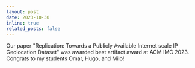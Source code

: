 ```yaml
---
layout: post
date: 2023-10-30 
inline: true
related_posts: false
---
```


Our paper "Replication: Towards a Publicly Available Internet scale IP Geolocation Dataset" was awarded best artifact award at ACM IMC 2023. Congrats to my students Omar, Hugo, and Milo!
